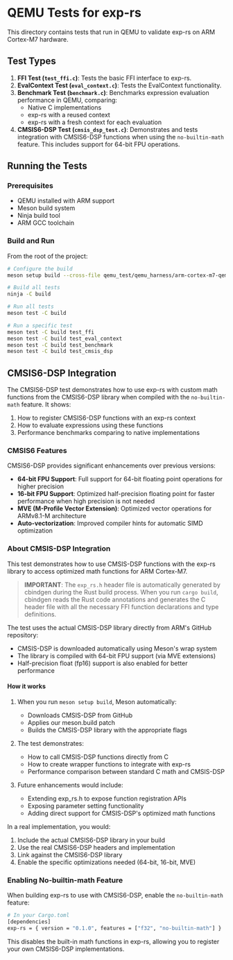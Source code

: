 # QEMU Tests for exp-rs

This directory contains tests that run in QEMU to validate exp-rs on ARM Cortex-M7 hardware.

## Test Types

1. **FFI Test (`test_ffi.c`)**: Tests the basic FFI interface to exp-rs.
2. **EvalContext Test (`eval_context.c`)**: Tests the EvalContext functionality.
3. **Benchmark Test (`benchmark.c`)**: Benchmarks expression evaluation performance in QEMU, comparing:
   - Native C implementations
   - exp-rs with a reused context
   - exp-rs with a fresh context for each evaluation
4. **CMSIS6-DSP Test (`cmsis_dsp_test.c`)**: Demonstrates and tests integration with CMSIS6-DSP functions when using the `no-builtin-math` feature. This includes support for 64-bit FPU operations.

## Running the Tests

### Prerequisites

- QEMU installed with ARM support
- Meson build system
- Ninja build tool
- ARM GCC toolchain

### Build and Run

From the root of the project:

```bash
# Configure the build
meson setup build --cross-file qemu_test/qemu_harness/arm-cortex-m7-qemu.ini

# Build all tests
ninja -C build

# Run all tests
meson test -C build

# Run a specific test
meson test -C build test_ffi
meson test -C build test_eval_context
meson test -C build test_benchmark
meson test -C build test_cmsis_dsp
```

## CMSIS6-DSP Integration

The CMSIS6-DSP test demonstrates how to use exp-rs with custom math functions from the CMSIS6-DSP library when compiled with the `no-builtin-math` feature. It shows:

1. How to register CMSIS6-DSP functions with an exp-rs context
2. How to evaluate expressions using these functions
3. Performance benchmarks comparing to native implementations

### CMSIS6 Features

CMSIS6-DSP provides significant enhancements over previous versions:

- **64-bit FPU Support**: Full support for 64-bit floating point operations for higher precision
- **16-bit FPU Support**: Optimized half-precision floating point for faster performance when high precision is not needed
- **MVE (M-Profile Vector Extension)**: Optimized vector operations for ARMv8.1-M architecture
- **Auto-vectorization**: Improved compiler hints for automatic SIMD optimization

### About CMSIS-DSP Integration

This test demonstrates how to use CMSIS-DSP functions with the exp-rs library to access optimized math functions for ARM Cortex-M7.

> **IMPORTANT**: The `exp_rs.h` header file is automatically generated by cbindgen during the Rust build process. When you run `cargo build`, cbindgen reads the Rust code annotations and generates the C header file with all the necessary FFI function declarations and type definitions.

The test uses the actual CMSIS-DSP library directly from ARM's GitHub repository:
- CMSIS-DSP is downloaded automatically using Meson's wrap system
- The library is compiled with 64-bit FPU support (via MVE extensions)
- Half-precision float (fp16) support is also enabled for better performance

#### How it works

1. When you run `meson setup build`, Meson automatically:
   - Downloads CMSIS-DSP from GitHub
   - Applies our meson.build patch
   - Builds the CMSIS-DSP library with the appropriate flags

2. The test demonstrates:
   - How to call CMSIS-DSP functions directly from C
   - How to create wrapper functions to integrate with exp-rs
   - Performance comparison between standard C math and CMSIS-DSP

3. Future enhancements would include:
   - Extending exp_rs.h to expose function registration APIs
   - Exposing parameter setting functionality
   - Adding direct support for CMSIS-DSP's optimized math functions

In a real implementation, you would:

1. Include the actual CMSIS6-DSP library in your build
2. Use the real CMSIS6-DSP headers and implementation
3. Link against the CMSIS6-DSP library
4. Enable the specific optimizations needed (64-bit, 16-bit, MVE)

### Enabling No-builtin-math Feature

When building exp-rs to use with CMSIS6-DSP, enable the `no-builtin-math` feature:

```bash
# In your Cargo.toml
[dependencies]
exp-rs = { version = "0.1.0", features = ["f32", "no-builtin-math"] }
```

This disables the built-in math functions in exp-rs, allowing you to register your own CMSIS6-DSP implementations.